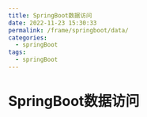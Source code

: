 ```yaml
---
title: SpringBoot数据访问
date: 2022-11-23 15:30:33
permalink: /frame/springboot/data/
categories:
  - springBoot
tags:
  - springBoot
---
```


# SpringBoot数据访问
